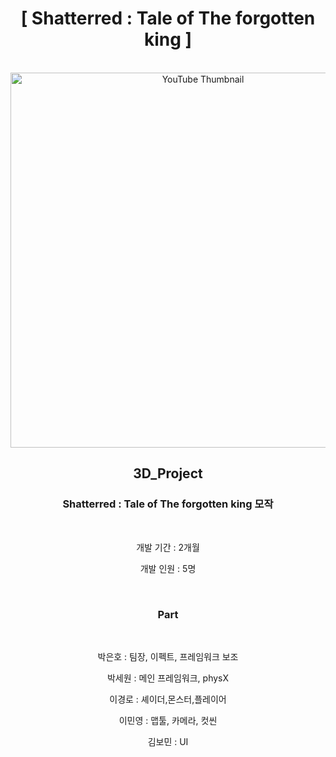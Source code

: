<div align="center">
  
  <h1>[ Shatterred : Tale of The forgotten king ]</h1>
  </br>
  <img src="https://github.com/user-attachments/assets/3adfcf75-ec10-4a7e-86a1-8994835b6bf7" alt="YouTube Thumbnail" width="600">
  </br>
  <h2>3D_Project</h2>
  <h3>Shatterred : Tale of The forgotten king  모작</h3>
  </br>
  <p>개발 기간 : 2개월</p>
  <p>개발 인원 : 5명</p>
  </br>
  <h3>Part</h3>
  </br>
  <p>박은호 : 팀장, 이펙트, 프레임워크 보조</p>
  <p>박세원 : 메인 프레임워크, physX</p>
  <p>이경로 : 셰이더,몬스터,플레이어</p>
  <p>이민영 : 맵툴, 카메라, 컷씬</p>
  <p>김보민 : UI</p>



</div>
